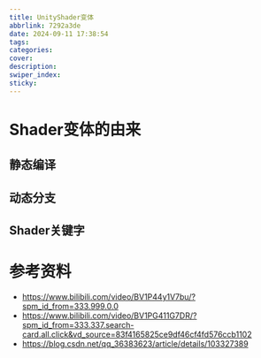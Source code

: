 ```yaml
---
title: UnityShader变体
abbrlink: 7292a3de
date: 2024-09-11 17:38:54
tags:
categories:
cover:
description:
swiper_index:
sticky:
---
```


# Shader变体的由来

## 静态编译

## 动态分支

## Shader关键字



# 参考资料

- https://www.bilibili.com/video/BV1P44y1V7bu/?spm_id_from=333.999.0.0
- https://www.bilibili.com/video/BV1PG411G7DR/?spm_id_from=333.337.search-card.all.click&vd_source=83f4165825ce9df46cf4fd576ccb1102
- https://blog.csdn.net/qq_36383623/article/details/103327389